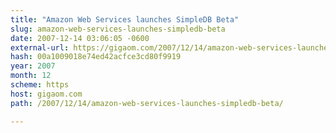 ```yaml
---
title: "Amazon Web Services launches SimpleDB Beta"
slug: amazon-web-services-launches-simpledb-beta
date: 2007-12-14 03:06:05 -0600
external-url: https://gigaom.com/2007/12/14/amazon-web-services-launches-simpledb-beta/
hash: 00a1009018e74ed42acfce3cd80f9919
year: 2007
month: 12
scheme: https
host: gigaom.com
path: /2007/12/14/amazon-web-services-launches-simpledb-beta/

---
```




